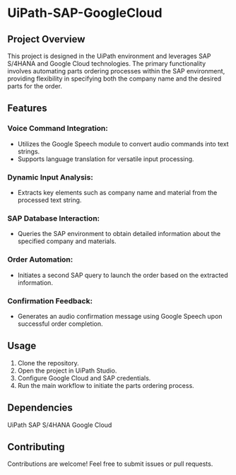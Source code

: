 # UiPath-SAP-GoogleCloud

## Project Overview

This project is designed in the UiPath environment and leverages SAP S/4HANA and Google Cloud technologies. The primary functionality involves automating parts ordering processes within the SAP environment, providing flexibility in specifying both the company name and the desired parts for the order.

## Features

### Voice Command Integration:

* Utilizes the Google Speech module to convert audio commands into text strings.
* Supports language translation for versatile input processing.

### Dynamic Input Analysis:

* Extracts key elements such as company name and material from the processed text string.

### SAP Database Interaction:

* Queries the SAP environment to obtain detailed information about the specified company and materials.

### Order Automation:

* Initiates a second SAP query to launch the order based on the extracted information.

### Confirmation Feedback:

* Generates an audio confirmation message using Google Speech upon successful order completion.

## Usage

1. Clone the repository.
2. Open the project in UiPath Studio.
3. Configure Google Cloud and SAP credentials.
4. Run the main workflow to initiate the parts ordering process.

## Dependencies
UiPath
SAP S/4HANA
Google Cloud

## Contributing

Contributions are welcome! Feel free to submit issues or pull requests.
